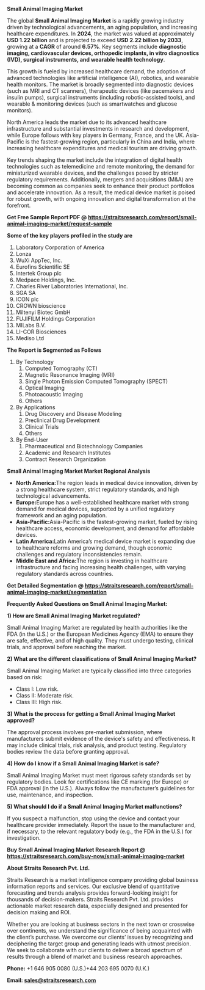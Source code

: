 <p><strong>Small Animal Imaging Market</strong></p>
<p>The global <strong>Small Animal Imaging Market</strong> is a rapidly growing industry driven by technological advancements, an aging population, and increasing healthcare expenditures. In <strong>2024</strong>, the market was valued at approximately <strong>USD 1.22 billion</strong> and is projected to exceed <strong>USD 2.22 billion</strong><strong> by 2033</strong>, growing at a <strong>CAGR</strong> of around <strong>6.57</strong><strong>%</strong>. Key segments include <strong>diagnostic imaging, cardiovascular devices, orthopedic implants, in vitro diagnostics (IVD), surgical instruments, and wearable health technology</strong>.</p>
<p>This growth is fueled by increased healthcare demand, the adoption of advanced technologies like artificial intelligence (AI), robotics, and wearable health monitors. The market is broadly segmented into diagnostic devices (such as MRI and CT scanners), therapeutic devices (like pacemakers and insulin pumps), surgical instruments (including robotic-assisted tools), and wearable &amp; monitoring devices (such as smartwatches and glucose monitors).</p>
<p>North America leads the market due to its advanced healthcare infrastructure and substantial investments in research and development, while Europe follows with key players in Germany, France, and the UK. Asia-Pacific is the fastest-growing region, particularly in China and India, where increasing healthcare expenditures and medical tourism are driving growth.</p>
<p>Key trends shaping the market include the integration of digital health technologies such as telemedicine and remote monitoring, the demand for miniaturized wearable devices, and the challenges posed by stricter regulatory requirements. Additionally, mergers and acquisitions (M&amp;A) are becoming common as companies seek to enhance their product portfolios and accelerate innovation. As a result, the medical device market is poised for robust growth, with ongoing innovation and digital transformation at the forefront.</p>
<p><strong>Get Free Sample Report PDF @ <a href=https://straitsresearch.com/report/small-animal-imaging-market/request-sample>https://straitsresearch.com/report/small-animal-imaging-market/request-sample</a></strong></p>
<div>
<div><strong>Some of the key players profiled in the study are</strong></div>
</div>
<p><ol>
<li>Laboratory Corporation of America</li>
<li>Lonza</li>
<li>WuXi AppTec, Inc.</li>
<li>Eurofins Scientific SE</li>
<li>Intertek Group plc</li>
<li>Medpace Holdings, Inc.</li>
<li>Charles River Laboratories International, Inc.</li>
<li>SGA SA</li>
<li>ICON plc</li>
<li>CROWN bioscience</li>
<li>Miltenyi Biotec GmbH</li>
<li>FUJIFILM Holdings Corporation</li>
<li>MILabs B.V.</li>
<li>LI-COR Biosciences</li>
<li>Mediso Ltd</li>
</ol></p>
<p><strong>The Report is Segmented as Follows</strong></p>
<p><ol>
<li>By Technology
<ol>
<li>Computed Tomography (CT)</li>
<li>Magnetic Resonance Imaging (MRI)</li>
<li>Single Photon Emission Computed Tomography (SPECT)</li>
<li>Optical Imaging</li>
<li>Photoacoustic Imaging</li>
<li>Others</li>
</ol>
</li>
<li>By Applications
<ol>
<li>Drug Discovery and Disease Modeling</li>
<li>Preclinical Drug Development</li>
<li>Clinical Trials</li>
<li>Others</li>
</ol>
</li>
<li>By End-User
<ol>
<li>Pharmaceutical and Biotechnology Companies</li>
<li>Academic and Research Institutes</li>
<li>Contract Research Organization</li>
</ol>
</li>
</ol></p>
<p><strong>Small Animal Imaging Market Market Regional Analysis</strong></p>
<ul>
<li><strong>North America:</strong>The region leads in medical device innovation, driven by a strong healthcare system, strict regulatory standards, and high technological advancements.</li>
<li><strong>Europe:</strong>Europe has a well-established healthcare market with strong demand for medical devices, supported by a unified regulatory framework and an aging population.</li>
<li><strong>Asia-Pacific:</strong>Asia-Pacific is the fastest-growing market, fueled by rising healthcare access, economic development, and demand for affordable devices.</li>
<li><strong>Latin America:</strong>Latin America&rsquo;s medical device market is expanding due to healthcare reforms and growing demand, though economic challenges and regulatory inconsistencies remain.</li>
<li><strong>Middle East and Africa:</strong>The region is investing in healthcare infrastructure and facing increasing health challenges, with varying regulatory standards across countries.</li>
</ul>
<p><strong>Get Detailed Segmentation @ <a href=https://straitsresearch.com/report/small-animal-imaging-market/segmentation>https://straitsresearch.com/report/small-animal-imaging-market/segmentation</a></strong></p>
<p><strong>Frequently Asked Questions on Small Animal Imaging Market:</strong></p>
<p><strong>1) How are Small Animal Imaging Market regulated?</strong></p>
<p>Small Animal Imaging Market are regulated by health authorities like the FDA (in the U.S.) or the European Medicines Agency (EMA) to ensure they are safe, effective, and of high quality. They must undergo testing, clinical trials, and approval before reaching the market.</p>
<p><strong>2) What are the different classifications of Small Animal Imaging Market?</strong></p>
<p>Small Animal Imaging Market are typically classified into three categories based on risk:</p>
<ul>
<li>Class I: Low risk.</li>
<li>Class II: Moderate risk.</li>
<li>Class III: High risk.</li>
</ul>
<p><strong>3) What is the process for getting a Small Animal Imaging Market approved?</strong></p>
<p>The approval process involves pre-market submission, where manufacturers submit evidence of the device's safety and effectiveness. It may include clinical trials, risk analysis, and product testing. Regulatory bodies review the data before granting approval.</p>
<p><strong>4) How do I know if a Small Animal Imaging Market is safe?</strong></p>
<p>Small Animal Imaging Market must meet rigorous safety standards set by regulatory bodies. Look for certifications like CE marking (for Europe) or FDA approval (in the U.S.). Always follow the manufacturer&rsquo;s guidelines for use, maintenance, and inspection.</p>
<p><strong>5) What should I do if a Small Animal Imaging Market malfunctions?</strong></p>
<p>If you suspect a malfunction, stop using the device and contact your healthcare provider immediately. Report the issue to the manufacturer and, if necessary, to the relevant regulatory body (e.g., the FDA in the U.S.) for investigation.</p>
<p><strong>Buy Small Animal Imaging Market Research Report @ <a href=https://straitsresearch.com/buy-now/small-animal-imaging-market>https://straitsresearch.com/buy-now/small-animal-imaging-market</a></strong></p>
<p><strong>About Straits Research Pvt. Ltd.</strong></p>
<p>Straits Research is a market intelligence company providing global business information reports and services. Our exclusive blend of quantitative forecasting and trends analysis provides forward-looking insight for thousands of decision-makers. Straits Research Pvt. Ltd. provides actionable market research data, especially designed and presented for decision making and ROI.</p>
<p>Whether you are looking at business sectors in the next town or crosswise over continents, we understand the significance of being acquainted with the client&rsquo;s purchase. We overcome our clients&rsquo; issues by recognizing and deciphering the target group and generating leads with utmost precision. We seek to collaborate with our clients to deliver a broad spectrum of results through a blend of market and business research approaches.</p>
<p><strong><strong>Phone:</strong></strong> +1 646 905 0080 (U.S.)+44 203 695 0070 (U.K.)</p>
<p><strong><strong>Email: </strong></strong><a href=mailto:sales@straitsresearch.com><strong><u><strong>sales@straitsresearch.com</strong></u></strong></a></p>
